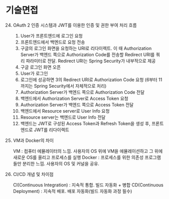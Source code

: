 # 기술면접
24. OAuth 2 인증 시스템과 JWT를 이용한 인증 및 권한 부여 처리 흐름

    1. User가 프론트엔드에 로그인 요청
    2. 프론트엔드에서 백엔드로 요청 전송
    3. 구글의 로그인 화면을 요청하는 URI로 리다이렉트. 이 때 Authorization Server가 백엔드 쪽으로 Authorization Code를 전송할 Redirect URI를 쿼리 파라미터로 전달. Redirect URI는 Spring Security가 내부적으로 제공
    4. 구글 로그인 화면 오픈
    5. User가 로그인
    6. 로그인에 성공하면 3의 Redirect URI로 Authorization Code 요청 (6부터 11까지는 Spring Security에서 자체적으로 처리)
    7. Authorization Server가 백엔드 쪽으로 Authorization Code 전달
    8. 백엔드에서 Authorization Server로 Access Token 요청
    9. Authorization Server가 백엔드 쪽으로 Access Token 전달
    10. 백엔드에서 Resource server로 User Info 요청
    11. Resource server는 백엔드로 User Info 전달
    12. 백엔드는 JWT로 구성된 Access Token과 Refresh Token을 생성 후, 프론트엔드로 JWT를 리다이렉트

27. VM과 Docker의 차이

    VM : 컴퓨터 에뮬레이터의 느낌. 사용자의 OS 위에 VM을 에뮬레이션하고 그 위에 새로운 OS를 올리고 프로세스를 실행
    Docker : 프로세스를 위한 의존성 프로그램들만 분리한 느낌. 사용자의 OS 및 커널을 공유. 

28. CI/CD 개념 및 차이점

    CI(Continuous Integration) : 지속적 통합. 빌드 자동화 + 병합
    CD(Continuous Deployment) : 지속적 배포. 배포 자동화(빌드 자동화 과정 필수)
